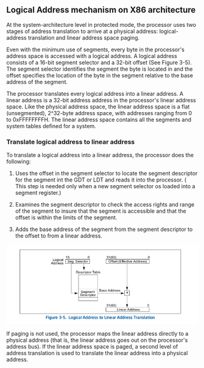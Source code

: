 Logical Address mechanism on X86 architecture
--------------------------------------------------

  At the system-architecture level in protected mode, the processor uses two
  stages of address translation to arrive at a physical address: 
  logical-address translation and linear address space paging.

  Even with the minimum use of segments, every byte in the processor's
  address space is accessed with a logical address. A logical address 
  consists of a 16-bit segment selector and a 32-bit offset (See Figure 3-5).
  The segment selector identifies the segment the byte is located in and
  the offset specifies the location of the byte in the segment relative
  to the base address of the segment.

  The processor translates every logical address into a linear address.
  A linear address is a 32-bit address address in the processor's linear
  address space. Like the physical address space, the linear address space
  is a flat (unsegmented), 2^32-byte address space, with addresses ranging
  from 0 to 0xFFFFFFFFH. The linear address space contains all the segments
  and system tables defined for a system.

### Translate logical address to linear address

  To translate a logical address into a linear address, the processor does
  the following:

  1. Uses the offset in the segment selector to locate the segment descriptor
     for the segment int the GDT or LDT and reads it into the processor. (
     This step is needed only when a new segment selector os loaded into a
     segment register.)

  2. Examines the segment descriptor to check the access rights and range
     of the segment to insure that the segment is accessible and that the
     offset is within the limits of the segment.

  3. Adds the base address of the segment from the segment descriptor to 
     the offset to from a linear address.

  ![Alt text](https://github.com/EmulateSpace/PictureSet/blob/master/BiscuitOS/kernel_hacking/testcase/mmu/LA_TO_LINE.png)  

  If paging is not used, the processor maps the linear address directly to
  a physical address (that is, the linear address goes out on the processor's
  address bus). If the linear address space is paged, a second level of 
  address translation is used to translate the linear address into a physical
  address.
